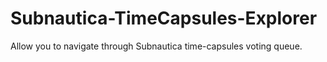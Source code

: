 # Subnautica-TimeCapsules-Explorer
Allow you to navigate through Subnautica time-capsules voting queue.
